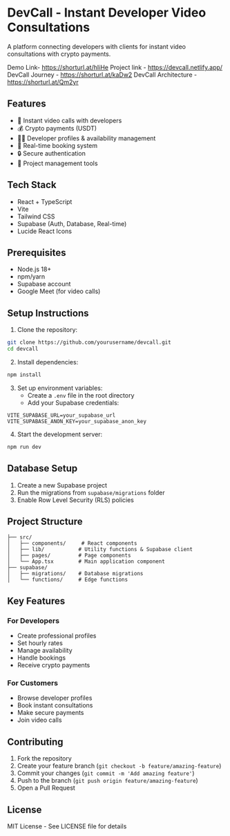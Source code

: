 # DevCall - Instant Developer Video Consultations

A platform connecting developers with clients for instant video consultations with crypto payments.

Demo Link- https://shorturl.at/hIiHe
Project link - https://devcall.netlify.app/
DevCall Journey - https://shorturl.at/kaDw2
DevCall Architecture - https://shorturl.at/Qm2yr

## Features

- 🎥 Instant video calls with developers
- 💰 Crypto payments (USDT)
- 👨‍💻 Developer profiles & availability management
- 📅 Real-time booking system
- 🔒 Secure authentication
- 💼 Project management tools

## Tech Stack

- React + TypeScript
- Vite
- Tailwind CSS
- Supabase (Auth, Database, Real-time)
- Lucide React Icons

## Prerequisites

- Node.js 18+
- npm/yarn
- Supabase account
- Google Meet (for video calls)

## Setup Instructions

1. Clone the repository:
```bash
git clone https://github.com/yourusername/devcall.git
cd devcall
```

2. Install dependencies:
```bash
npm install
```

3. Set up environment variables:
   - Create a `.env` file in the root directory
   - Add your Supabase credentials:
```env
VITE_SUPABASE_URL=your_supabase_url
VITE_SUPABASE_ANON_KEY=your_supabase_anon_key
```

4. Start the development server:
```bash
npm run dev
```

## Database Setup

1. Create a new Supabase project
2. Run the migrations from `supabase/migrations` folder
3. Enable Row Level Security (RLS) policies

## Project Structure

```
├── src/
│   ├── components/     # React components
│   ├── lib/           # Utility functions & Supabase client
│   ├── pages/         # Page components
│   └── App.tsx        # Main application component
├── supabase/
│   ├── migrations/    # Database migrations
│   └── functions/     # Edge functions
```

## Key Features

### For Developers
- Create professional profiles
- Set hourly rates
- Manage availability
- Handle bookings
- Receive crypto payments

### For Customers
- Browse developer profiles
- Book instant consultations
- Make secure payments
- Join video calls

## Contributing

1. Fork the repository
2. Create your feature branch (`git checkout -b feature/amazing-feature`)
3. Commit your changes (`git commit -m 'Add amazing feature'`)
4. Push to the branch (`git push origin feature/amazing-feature`)
5. Open a Pull Request

## License

MIT License - See LICENSE file for details
